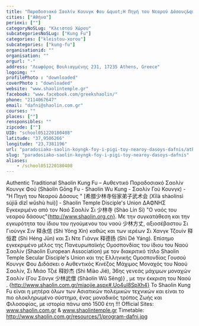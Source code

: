 ```yaml
---
title: "Παραδοσιακό Σαολίν Κουνγκ Φου &quot;Η Πηγή του Νεαρού Δάσους&quot;  Δάφνης"
cities: ["Αθήνα"]
perioxi: [""]
categoryNoSLug: "Κλειστού Χώρου"
subcategoriesNoSLug: ["Kung Fu"]
categories: ["kleistou-xorou"]
subcategories: ["kung-fu"]
organisationid: ""
organisation: ""
orgurl: "-"
address: "Λεωφόρος Βουλιαγμένης 231, 17235 Athens, Greece"
logoimg: ""
profilePhoto : "downloaded"
coverPhoto : "downloaded"
website: "www.shaolintemple.gr"
facebook: "www.facebook.com/greekshaolin/"
phone: "2114067647"
email: "dafni@shaolin.com.gr"
courses: ""
places: [""]
rensponsibles: ""
zipcode: [""]
UID: "school051220180408"
latitude: "37,9506266"
longitude: "23,7381196"
url: "paradosiako-saolin-koyngk-foy-i-pigi-toy-nearoy-dasoys-dafnis/athina/kleistou-xorou/kung-fu"
slug: "paradosiako-saolin-koyngk-foy-i-pigi-toy-nearoy-dasoys-dafnis"
aliases:
    - /school051220180408
---
```





Authentic Traditional Shaolin Kung Fu – Αυθεντικό Παραδοσιακό Σαολίν Κουνγκ Φού (Shàolín Gōng Fu - Shaolin Wu Kung - Σαολίν Γού Κουνγκ) - &quot;Η Πηγή του Νεαρού Δάσους &quot; [希腊少林寺俗家弟子武术会 (Xīlà shàolínsì sújiā dìzǐ wǔshù huì)] - Shaolin Temple Disciple&#39;s Union ΔΑΦΝΗΣ Εγκεκριμένο από τον Ναό Σαολίν Σι 少林寺 (Shào Lín Sì) &quot;Ο ναός του νεαρού δάσους&quot;{http://www.shaolin.org.cn}. Με την συγκατάθεση και την εγκυρότητα του ίδιου του ηγούμενου του ναού 少林方丈, αξιοσέβαστου Σι Γιούνγκ Σιν 释永信 (Shì Yǒng Xìn) καθώς και των ιερέων Σι Χανγκ Τζουίν 释恒君 (Shì Héng Jūn) και Σι Ντε Γιάνγκ 释德扬 (Shì Dé Yáng). Επίσημο εγκεκριμένο μέλος της Πανευρωπαϊκής Ομοσπονδίας του ίδιου του Ναού Σαολίν (Shaolin European Association) με τoν διακριτικό τίτλο Shaolin Temple Secular Disciple&#39;s Union και της Ελληνικής Ομοσπονδίας Γουσού Κουνγκ Φου Διδάσκει ο Αυθεντικός Κινέζος Μάχιμος Μοναχός του Ναού Σαολίν, Σι Μιάο Τζιέ 释妙杰 (Shì Miào Jié), 36ης γενεάς μάχιμων μοναχών Σαολίν {Γου Σάνγκ 少林武僧 (Shàolín Wǔ Sēng)} , με την έκκριση του Ναού . {http://www.shaolin.com.gr/miaojie.aspx#.Uo4uI8SpXh4} To Shaolin Kung Fu είναι η μητέρα όλων των Ασιατικών πολεμικών τεχνικών και είναι το πιο ολοκληρωμένο σύστημα, ένας μοναδικός τρόπος Ζωής και Φιλοσοφίας, με ιστορία πάνω από 1500 έτη !!! Official Sites: www.shaolin.com.gr &amp; www.shaolintemple.gr Timetable: http://www.shaolin.com.gr/resources/1/program-dafni.jpg